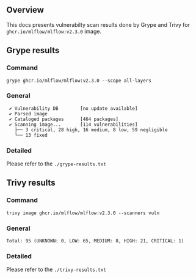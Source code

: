 ## Overview

This docs presents vulnerabilty scan results done by Grype and Trivy for `ghcr.io/mlflow/mlflow:v2.3.0` image.

## Grype results

### Command

`grype ghcr.io/mlflow/mlflow:v2.3.0 --scope all-layers`

### General

```
 ✔ Vulnerability DB        [no update available]
 ✔ Parsed image
 ✔ Cataloged packages      [464 packages]
 ✔ Scanning image...       [114 vulnerabilities]
   ├── 3 critical, 28 high, 16 medium, 8 low, 59 negligible
   └── 13 fixed
```

### Detailed

Please refer to the `./grype-results.txt`

## Trivy results

### Command

`trivy image ghcr.io/mlflow/mlflow:v2.3.0 --scanners vuln`

### General

```
Total: 95 (UNKNOWN: 0, LOW: 65, MEDIUM: 8, HIGH: 21, CRITICAL: 1)
```

### Detailed

Please refer to the `./trivy-results.txt`